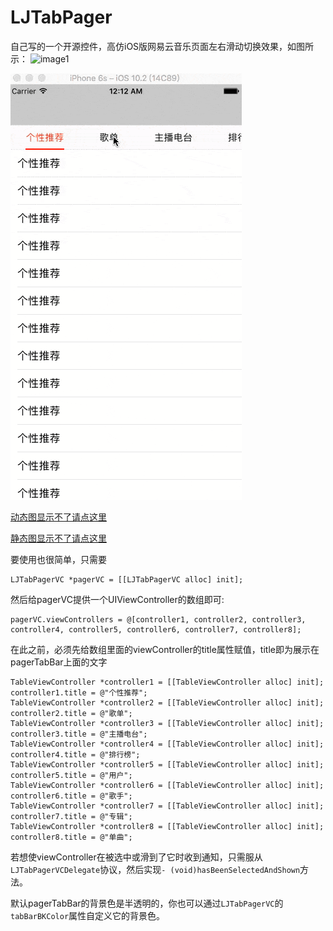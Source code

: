 # LJTabPager
自己写的一个开源控件，高仿iOS版网易云音乐页面左右滑动切换效果，如图所示：
![image1](http://oluwxq3sq.bkt.clouddn.com/LJTabPager.PNG)

![image2](LJTabPager.gif)

[动态图显示不了请点这里](http://oluwxq3sq.bkt.clouddn.com/LJTabPager.gif)

[静态图显示不了请点这里](http://oluwxq3sq.bkt.clouddn.com/LJTabPager.PNG)

要使用也很简单，只需要

    LJTabPagerVC *pagerVC = [[LJTabPagerVC alloc] init];


然后给pagerVC提供一个UIViewController的数组即可:

    pagerVC.viewControllers = @[controller1, controller2, controller3, controller4, controller5, controller6, controller7, controller8];

在此之前，必须先给数组里面的viewController的title属性赋值，title即为展示在pagerTabBar上面的文字


    TableViewController *controller1 = [[TableViewController alloc] init];
    controller1.title = @"个性推荐";
    TableViewController *controller2 = [[TableViewController alloc] init];
    controller2.title = @"歌单";
    TableViewController *controller3 = [[TableViewController alloc] init];
    controller3.title = @"主播电台";
    TableViewController *controller4 = [[TableViewController alloc] init];
    controller4.title = @"排行榜";
    TableViewController *controller5 = [[TableViewController alloc] init];
    controller5.title = @"用户";
    TableViewController *controller6 = [[TableViewController alloc] init];
    controller6.title = @"歌手";
    TableViewController *controller7 = [[TableViewController alloc] init];
    controller7.title = @"专辑";
    TableViewController *controller8 = [[TableViewController alloc] init];
    controller8.title = @"单曲";
    
    
 若想使viewController在被选中或滑到了它时收到通知，只需服从`LJTabPagerVCDelegate`协议，然后实现`- (void)hasBeenSelectedAndShown`方法。
 
 默认pagerTabBar的背景色是半透明的，你也可以通过`LJTabPagerVC`的 `tabBarBKColor`属性自定义它的背景色。

